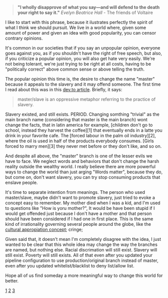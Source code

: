 > **"I wholly disapprove of what you say—and will defend to the death your right to say it."**
> _Evelyn Beatrice Hall_ - The friends of Voltaire

I like to start with this phrase, because it ilustrates perfectly the spirit of what I think we should pursuit. 
We live in a world where, given some amount of power and given an idea with good popularity, you can
censor contrary opinions. 

It's common  in our societies that if you say an unpopular opinion, everyone goes against you,  as if you 
shouldn't have the right of free speech, but also, if you criticize  a popular opinion, you will also get hate 
very easily. We're not being tolerant, we're just trying to be right at all costs, having to be "politically correct" 
above common sense or above telling the truth.

The popular opinion this time is, the desire to change the name "master" because it appeals to the slavery 
and it may offend someone. The first time I read about this was in this [dev.to article](https://dev.to/damcosset/replacing-master-in-git-2jim). 
Briefly, it says:

> master/slave is an oppressive metaphor referring to the practice of slavery.

Slavery existed, and still exists. PERIOD. Changing somthing "trivial" as the main branch name (considering 
that master is the main branch) wont change the facts, that in latin america for example, 
[children don't go to school, instead they harvest the coffee][1] that eventually ends in a latte you drink in your 
favorite cafe. The [forced labour in the palm oil industry][2], where the oil is used in half of the products 
everybody consumes. [Girls forced to marry men][3] they never met before or they don't like, and so on.

And despite all above, the "master" branch is one of the lesser evils we have to face. We neglect words and behaviors
that don't change the harsh reality outside the wealthy world. I really believe there are more powerful ways to 
change  the world than just arging "Words matter", because they do, but come on, don't want slavery, you can try
stop consuming products that enslave people. 

It's time to separate intention from meanings. The person who used master/slave, maybe didn't want to promote slavery, 
just tried to evoke a concept easy to remember. My mother died when I was a kid, and I'm used to questions like
"How is yoru mother?", It would be have been stupid if I would get offended just because I don't have a mother
and that person should have been considered if I had one in first place. This is the same kind of irrationality
governing several people around the globe, like the [cultural appropiation concept](https://www.youtube.com/watch?v=IT2UH74ksJ4); cringe;

Given said that, it doesn't mean I'm completely disagree with the idea, I just wanted to be clear that this whole
idea may change the way the branches are named, but nothing else. Racial discrimation will still exist. Slavery will
still exist. Poverty will still exists. All of that even after you updated your pipeline configuration to use 
production/original branch instead of master, even after you updated whitelist/blacklist to deny list/allow list.

Hope all of us find someday a more meaningful way to change this world for better.

[1](https://foodispower.org/our-food-choices/coffee/)
[2](https://www.amnesty.org/en/latest/news/2016/11/palm-oil-global-brands-profiting-from-child-and-forced-labour/)
[3](https://www.girlsnotbrides.org/ready-to-marry-dynamics-of-child-marriage-in-pakistan-evidence-from-three-development-programmes/)